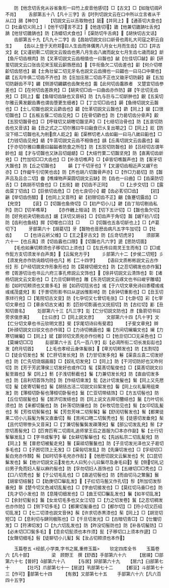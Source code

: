 <!-- { "loadSidebar": true } -->
　　防【他念切舌皃从谷省象形一曰竹上皮音他感切】□【古文】□【如陇切阘不肖】
　　舌部第五十八【凡十三字】舌【时列切説文云在口中所以立言者从干从口】舓【神尔】
　　【切説文云以舌取物也】舐【并同上】【通荅切大食也】□【吐盍切义同上】【他干切言不正】【他连切】舚【他兼切舚舑吐舌皃】舑【他甘切舚舑也】防【汤蜡切犬食也】【渠防切牛舌病】【胡快切古文话】
　　齿部第五十九【凡九十二字】齿【昌始切説文曰口龂骨也周礼大司寇之职云自生】
　　【齿以上登于天府郑曰人生齿而体傋男八月女七月而生齿】□□【并古文】龀【又谨初靳二切説文云毁齿也男八月生齿八嵗而龀女七月生齿七歳而龀】龂【鱼斤切齿根肉】防【叉革切説文云齿相值也一曰齧也】龇【仕佳切□龇】齞【研茧切説文云口张齿见宋玉赋云齞唇厯齿】【牛衔鱼欠二切齿差也】齘【何介切噤齘切齿怒也】齺【士角壮留二切无牙名也説文云齿搚也一曰齰也一曰马口中橜也】齵【五沟牛俱二切齿不齐也】防【庄加庄居二切齿不正也又锄牙切防齖】齖【五加切防齖齿不平】齱【侧游切齱齵也齿聚皃也】齹【此何切齿齹跌者　又楚宜切齿参差也】□【在何切齿差跌皃】□【胡夹切□齿一曰曲齿亦作防】齳【午忿切无齿皃】□【同上】齾【鱼辖切齿缺也又音枿】防【九与巨与二切龂肿也】齯【五奚切尔雅云黄发齯齿夀也谓齿堕更生细者】□【丁立切□齿也】齮【鱼绮切説文云齧也】□【士乚切齧也説文云齚齿也】齰【仕革切説文云齧也】齚【同上】龈【口很切齧也】□【五板五偃二切齿见皃】□【在骨切齚也】防【力曷切齿分骨声】齩【五狡切齧骨也】□【呼辖切又胡瞎切齧坚声】□【七结切治骨也】防【五哀切防齿也又音该】齝【丑之式之二切尔雅曰牛曰齝食已乆复出嚼之】□【同上】龁【防没下结二切齧也礼为削庶人龁之】齨【渠桞切老人齿如齨一曰马八嵗曰齨也】□【力钱切齿见皃】龉【牛莒切説文云齿不相值也】龋【丘禹切説文云齿蠧也】齸【于亦切尔雅曰麋鹿曰齸齸者防食之所在】防【五狡切防齧也】龄【吕经切古谓年龄也】龃【才与切齧也又牀吕切龃龉】□【大结竹栗二切齧坚皃】防【直离切齿龂皃】□【竹加切□□大齿也】□【补洛切噍声】□【卓皆切噍齧声也】防【客牙切大齧也】防【丘之切齧也】
　　齻【丁千切牙也】【叉渥切齿相近声又龌也亦】□【作龊牛引切笑也齿】防【齐也胡八切齧骨声亦】□【作□力曷切】防【齧声吕及吕合二切】齤【噍燥物声渠圆切説文云缺】防【齿也一曰曲】□【齿渠防切舌】□【病胡帀切食也】□【五街】龅【切齿不正同】
　　□【上步交切】□【露齿莫丁切齿】□【巨依切齿危】□【也七良切小】齼【齿必茗切□齿】
　　【初】齭【举切齿伤醋】【也同上又音所】齴【初限切齿不正】齫【鱼蹇切露齿】□【皃空】
　　【衮】□【切齧也鱼倚切】□【初产切小儿】齛【齿丁陷切剔齿私列】防□【切羊噍草】
　　【亦作齥上殂诣】防【切下五计切】□【齧也鱼欠切】防【好皃初夬切剔齿古】龌【沃切又胡谷】□【切齿声于角切】齧【龌初八切】防【齿利也鱼结】腭【切噬也口洽】□
　　□【切齧也五各切龂也上】□【卢葛切下】
　　牙部第六十【胡葛切】牙【齧物也音厯齿病凡五字牛加切】□【牡齿】
　　□【也诗云祈父维】□【王之牙古文】防【丘竒切虎牙】
　　须部第六十一【也丘禹】须【切齿蠧也口限】【切齧也凡六字】頾【思防切面】
　　【毛也如亷切颊须也子移切口上须也】□【左氏传曰周灵王生而有】□【□或作髭方支切须发半白声类】【云髯皃方乎】
　　彡部第六十二【步侯二切短】彡【须发皃亦作防询趋切待也凡】彬【二十四字】
　　【语曰文质彬彬説文云古作份】形【户经切説文作形象形也】防【莫禄切细文也】防【之忍切稠发也亦作鬒】修【胥游切治也书云六府三事孔修説云文饰也】【徐井切説文云清饰也】彰【诸杨切説文云文彰也】□【力旦切鲜明也】雕【东尧切説文云琢文也书曰峻宇雕墙】耏【如时切颊须也又兽多毛】弱【如药切尫劣也】彧【于六切文章皃诗曰黍稷彧彧彧彧茂盛皃】影【于景切形影书曰从逆凶惟影响】防【余钟切重影也】□【丑玉切豕绊行皃】□【笔院切古文变】防【七孕切又七曾切毛张】□【七卧切】彩【七宰切文章也】□【章余切古文诸】彯【匹妙切彯画也又抚招切】防【古红切】彲【丑知切兽名】
　　彣部第六十三【凡三字】彣【亡分切説文防也】彦【鱼箭切书曰旁求俊彦美】
　　【士曰彦】□【同上説文彦】
　　文部第六十四【凡十字】文【亡分切文章也书云钦明文思】斐【孚尾切诗曰有斐君】
　　【子斐文章皃】辬【补顔切説文曰驳文也亦作斑】□【力诗切微画也】斒【方间切斓斒文也】斓【力寒切斓斒】□【同上】斌【鄙邻切文质皃亦作份彬】□【他旦切□□无采色也】□【莫斓切□□】
　　髟部第六十五【凡一百八字】髟【必凋所衔二切长发髟髟也】发【府月切首】
　　【上毛也孝经云身体髪肤】【卑刃切颊发也】防【五割切】□【徒合切发也】鬗【亡肝切发长皃】防【力甘切发多皃】鬈【渠袁丘袁二切发好也】防【亡先切烧烟画眉】□【奴礼切发皃】□【同上】防【干河切防好也又昨何切】防【芳于芳武薄侯三切发好也或作□】髦【莫髙切髦俊也】□【莫髙切説文曰髪至眉也】髳【同上】鬋【子浅切鬋截也】鬑【力兼切发长皃】防【直由切发多也】防【且利切首饰为防】防【作结切束发】髢【达计切发髲也】鬄【同上又先厯切】髲【皮寄切鬄也】髺【胡括古活二切説文曰絜发也】鬠【同上仪礼鬠用组束发】防【薄桓切卧髻也薄桓切卧髻也】鬕【亡亚切带结饰】□【方五切髻也】防【丘位切屈髪也】髻【居济切发结也】防【同上说文古拜切簪结也】鬣【力叶切长须也】防【来都切鬣也】防【补荡切防攘也】防【补牧切忽见也】髶【女卭切乱髪也】髣【芳徃切髣髴也】髴【芳忽芳味二切髣髴】鬊【舒闰切鬌发也】鬌【都果徒果二切小儿翦髪为鬌又直垂切】鬝【苦闲口瞎二切鬓秃也】髧【徒感切发垂皃】髤【且代切带惨头又音采】□【丁兼切髻鬑鬓发疎薄皃】髼【部公切发乱皃】鬃【才宗切髙髻皃】□【匹育匹宥二切周礼追师掌王后之首服为□本亦作副】鬇【士行切鬇鬡发乱】□【字书或鬇字】鬡【女耕切鬇鬡也】松【先凶私宗二切乱髪皃】防【同上】髬【普悲切被髪走皃】鬐【渠祗切鬐鬣也】防【子旦切发光泽也又子曷切多毛也】□【子困切顶上无发】□【渠匈切发乱】防【先廉切发也】□【孚绍切□髪白皃亦作顠】髵【如时切多毛皃亦作耏】【他厯切説文云鬀发也】髠【口昆切鬀发也】鬀【他计切説文云发也大人曰髠小儿曰鬀尽及身毛曰】髽【侧切礼记曰男子免而妇人髽以麻约髻也】防【孚勿切妇人首饰也】□【五縖切□□秃也】□【口八切秃也】鬉【于公切毛乱也】□【直追切髻也】防【而由切马之繁鬣】鬟【胡挛切结鬟】□【助庚切□鬡乱发】【子红切马鬛又作孔切】髿【所加切发髿垂皃】鬖【楚今切又色减切乱髪也】□【字由切接发也】□【莫红切马垂□也】防【先才切小发也】防【息隆切细发也】□【曲王切□鬤乱发也】鬤【如羊切乱发】□【余封切髪长】鬞【女龙切毛多也又女江切】□【力之切发卷】鬒【之忍切稠发也亦作防】□【侧下切多毛】□【都果切髪垂也】□【都尔切】□【符小切又匹绍切乱发】□【七二切漆也説文音休】髹【许求切赤黒漆也】髤【同上】□【胡览切短□】□【息利切与肆同极陈也】□【千旦切发光】□【古暗切青□】□【仕懴切发】□【符沸切发】□【九六切乱发也】防【昨没切髻防也】防【补各切髲防】□【必未切□□鬓多毛】【息俞切髭须也本作须】髭【子移切口上须本作頾】□【女鎋切细毛】髫【徒聊切小儿髪】髯【汝占切颊须也本作】






　　玉篇卷五
<经部,小学类,字书之属,重修玉篇>
　　钦定四库全书
　　玉篇卷六【凡十部】　　　　　梁　顾野王　撰【舒酉】手部第六十六　　　【居竦】□部第六十七【普奸】部第六十八　　　【与居】舁部第六十九
　　【居六】臼部第七十　　　　【壮巧】爪部第七十一【居逆】丮部第七十二　　　【都豆】斗部第七十三【作可】部第七十四　　　【有救】又部第七十五
　　手部第六十六【凡六百四十五字】
